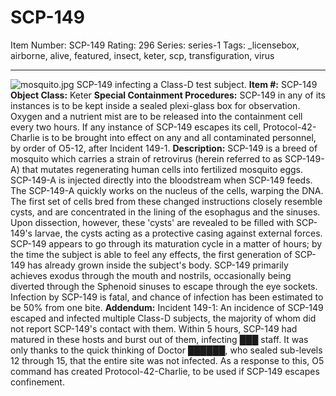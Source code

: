 # SCP-149
Item Number: SCP-149
Rating: 296
Series: series-1
Tags: _licensebox, airborne, alive, featured, insect, keter, scp, transfiguration, virus

---

![mosquito.jpg](https://scp-wiki.wdfiles.com/local--files/scp-149/mosquito.jpg)
SCP-149 infecting a Class-D test subject.
**Item #:** SCP-149
**Object Class:** Keter
**Special Containment Procedures:** SCP-149 in any of its instances is to be kept inside a sealed plexi-glass box for observation. Oxygen and a nutrient mist are to be released into the containment cell every two hours. If any instance of SCP-149 escapes its cell, Protocol-42-Charlie is to be brought into effect on any and all contaminated personnel, by order of O5-12, after Incident 149-1.
**Description:** SCP-149 is a breed of mosquito which carries a strain of retrovirus (herein referred to as SCP-149-A) that mutates regenerating human cells into fertilized mosquito eggs. SCP-149-A is injected directly into the bloodstream when SCP-149 feeds. The SCP-149-A quickly works on the nucleus of the cells, warping the DNA. The first set of cells bred from these changed instructions closely resemble cysts, and are concentrated in the lining of the esophagus and the sinuses. Upon dissection, however, these 'cysts' are revealed to be filled with SCP-149's larvae, the cysts acting as a protective casing against external forces. SCP-149 appears to go through its maturation cycle in a matter of hours; by the time the subject is able to feel any effects, the first generation of SCP-149 has already grown inside the subject's body. SCP-149 primarily achieves exodus through the mouth and nostrils, occasionally being diverted through the Sphenoid sinuses to escape through the eye sockets. Infection by SCP-149 is fatal, and chance of infection has been estimated to be 50% from one bite.
**Addendum:**
Incident 149-1: An incidence of SCP-149 escaped and infected multiple Class-D subjects, the majority of whom did not report SCP-149's contact with them. Within 5 hours, SCP-149 had matured in these hosts and burst out of them, infecting ███ staff. It was only thanks to the quick thinking of Doctor ██████, who sealed sub-levels 12 through 15, that the entire site was not infected. As a response to this, O5 command has created Protocol-42-Charlie, to be used if SCP-149 escapes confinement.